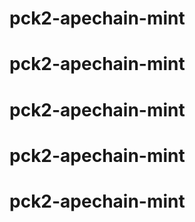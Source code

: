 # pck2-apechain-mint
# pck2-apechain-mint
# pck2-apechain-mint
# pck2-apechain-mint
# pck2-apechain-mint
